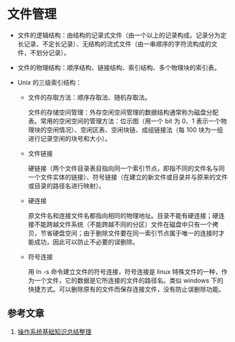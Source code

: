 #  文件管理

* 文件的逻辑结构：由结构的记录式文件（由一个以上的记录构成。记录分为定长记录、不定长记录）、无结构的流式文件（由一串顺序的字符流构成的文件，不划分记录）。

* 文件的物理结构：顺序结构、链接结构、索引结构、多个物理块的索引表。

* Unix 的三级索引结构：

  * 文件的存取方法：顺序存取法、随机存取法。

    文件的存储空间管理：外存空闲空间管理的数据结构通常称为磁盘分配表。常用的空闲空间的管理方法：位示图（用一个 bit 为 0、1 表示一个物理块的空闲情况）、空闲区表、空闲块链、成组链接法（每 100 块为一组进行记录空闲的块号和大小）。

  * 文件链接

    硬链接（两个文件目录表目指向同一个索引节点，即指不同的文件名与同一个文件实体的链接）、符号链接（在建立的新文件或目录并与原来的文件或目录的路径名进行映射）。

  * 硬连接

    原文件名和连接文件名都指向相同的物理地址。目录不能有硬连接；硬连接不能跨越文件系统（不能跨越不同的分区）文件在磁盘中只有一个拷贝，节省硬盘空间；由于删除文件要在同一索引节点属于唯一的连接时才能成功，因此可以防止不必要的误删除。

  * 符号连接

    用 In -s 命令建立文件的符号连接，符号连接是 linux 特殊文件的一种，作为一个文件，它的数据是它所连接的文件的路径名。类似 windows 下的快捷方式。可以删除原有的文件而保存连接文件，没有防止误删除功能。

## 参考文章

1. [操作系统基础知识总结整理](https://blog.csdn.net/Song_JiangTao/article/details/79670805)
